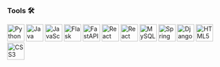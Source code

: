 
### Tools 🛠️ 
<img src="https://cdn.jsdelivr.net/npm/devicon/icons/python/python-original.svg" alt="Python" width="40" height="40"/> <img src="https://cdn.jsdelivr.net/npm/devicon/icons/java/java-original.svg" alt="Java" width="40" height="40"/> <img src="https://cdn.jsdelivr.net/npm/devicon/icons/javascript/javascript-original.svg" alt="JavaScript" width="40" height="40"/> <img src="https://cdn.jsdelivr.net/npm/devicon/icons/flask/flask-original.svg" alt="Flask" width="40" height="40"/> <img src="https://cdn.jsdelivr.net/npm/devicon/icons/fastapi/fastapi-original.svg" alt="FastAPI" width="40" height="40"/> <img src="https://cdn.jsdelivr.net/npm/devicon/icons/react/react-original.svg" alt="React" width="40" height="40"/> <img src="https://cdn.jsdelivr.net/npm/devicon/icons/react/react-original.svg" alt="React Native" width="40" height="40"/> <img src="https://cdn.jsdelivr.net/npm/devicon/icons/mysql/mysql-original.svg" alt="MySQL" width="40" height="40"/> <img src="https://cdn.jsdelivr.net/npm/devicon/icons/spring/spring-original.svg" alt="Spring" width="40" height="40"/> <img src="https://cdn.jsdelivr.net/npm/devicon/icons/django/django-original.svg" alt="Django" width="40" height="40"/> <img src="https://cdn.jsdelivr.net/npm/devicon/icons/html5/html5-original.svg" alt="HTML5" width="40" height="40"/> <img src="https://cdn.jsdelivr.net/npm/devicon/icons/css3/css3-original.svg" alt="CSS3" width="40" height="40"/>
<!--
**vazaleja/vazaleja** is a ✨ _special_ ✨ repository because its `README.md` (this file) appears on your GitHub profile.

Here are some ideas to get you started:

- 🔭 I’m currently working on ...
- 🌱 I’m currently learning ...
- 👯 I’m looking to collaborate on ...
- 🤔 I’m looking for help with ...
- 💬 Ask me about ...
- 📫 How to reach me: ...
- 😄 Pronouns: ...
- ⚡ Fun fact: ...
-->
